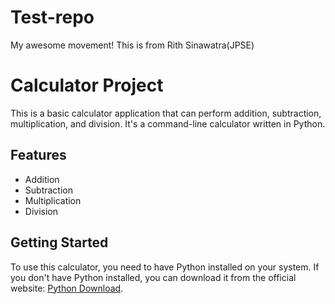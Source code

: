 # Test-repo
 My awesome movement!
 This is from Rith Sinawatra(JPSE)
# Calculator Project

This is a basic calculator application that can perform addition, subtraction, multiplication, and division. It's a command-line calculator written in Python.

## Features

- Addition
- Subtraction
- Multiplication
- Division

## Getting Started

To use this calculator, you need to have Python installed on your system. If you don't have Python installed, you can download it from the official website: [Python Download](https://www.python.org/downloads/).


